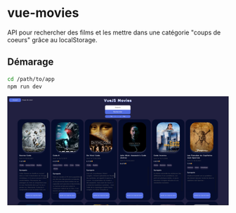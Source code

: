 # vue-movies

API pour rechercher des films et les mettre dans une catégorie "coups de coeurs" grâce au localStorage.

## Démarage 
```sh
cd /path/to/app
npm run dev
```
![Page d'accueil](https://github.com/LordWaylander/VueJS-movies/blob/main/accueil.png)
